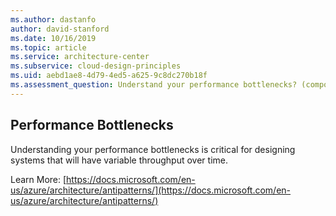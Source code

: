 ```yaml
---
ms.author: dastanfo
author: david-stanford
ms.date: 10/16/2019
ms.topic: article
ms.service: architecture-center
ms.subservice: cloud-design-principles
ms.uid: aebd1ae8-4d79-4ed5-a625-9c8dc270b18f
ms.assessment_question: Understand your performance bottlenecks? (components or goals)
---
```

## Performance Bottlenecks

Understanding your performance bottlenecks is critical for designing systems that will have variable throughput over time.

Learn More: [https://docs.microsoft.com/en-us/azure/architecture/antipatterns/](https://docs.microsoft.com/en-us/azure/architecture/antipatterns/)
